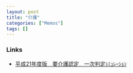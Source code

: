 ```yaml
---
layout: post
title: "介護"
categories: ["Memos"]
tags: []
---
```


### Links

- [平成21年度版　要介護認定　一次判定ｼﾐｭﾚｰｼｮﾝ](https://j-dental.or.jp/JEDA/oralcareC/nintei/nintei21.php)
